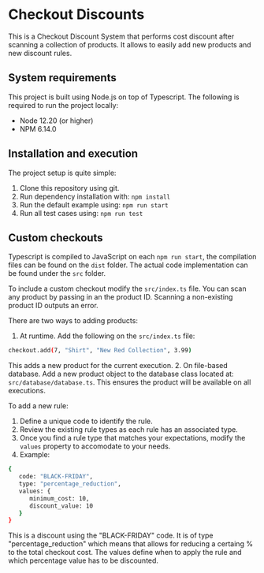 # Checkout Discounts

This is a Checkout Discount System that performs cost discount after scanning a collection of products. It allows to easily add new products and new discount rules.


## System requirements

This project is built using Node.js on top of Typescript. The following is required to run the project locally:

- Node 12.20 (or higher)
- NPM 6.14.0


## Installation and execution

The project setup is quite simple:

1. Clone this repository using git.
1. Run dependency installation with: `npm install`
1. Run the default example using: `npm run start`
1. Run all test cases using: `npm run test`

## Custom checkouts

Typescript is compiled to JavaScript on each `npm run start`, the compilation files can be found on the `dist` folder. The actual code implementation can be found under the `src` folder. 

To include a custom checkout modify the `src/index.ts` file. You can scan any product by passing in an the product ID. Scanning a non-existing product ID outputs an error.

There are two ways to adding products:
1. At runtime. Add the following on the `src/index.ts` file: 
```bash
checkout.add(7, "Shirt", "New Red Collection", 3.99)
```
This adds a new product for the current execution.
2. On file-based database. Add a new product object to the database class located at: `src/database/database.ts`. This ensures the product will be available on all executions.

To add a new rule:
1. Define a unique code to identify the rule.
1. Review the existing rule types as each rule has an associated type. 
2. Once you find a rule type that matches your expectations, modify the `values` property to accomodate to your needs.
3. Example:
```bash
{
   code: "BLACK-FRIDAY",
   type: "percentage_reduction",
   values: {
      minimum_cost: 10,
      discount_value: 10
   }
}
```

This is a discount using the "BLACK-FRIDAY" code. It is of type "percentage_reduction" which means that allows for reducing a certaing % to the total checkout cost. The values define when to apply the rule and which percentage value has to be discounted.